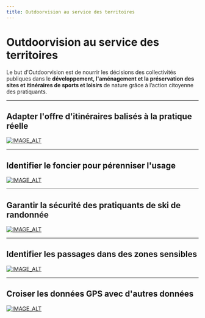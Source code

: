 ```yaml
---
title: Outdoorvision au service des territoires
---
```


# Outdoorvision au service des territoires

Le but d'Outdoorvision est de nourrir les décisions des collectivités publiques dans le **développement, l'aménagement et la préservation des sites et itinéraires de sports et loisirs** de nature grâce à l’action citoyenne des pratiquants.


---

## Adapter l'offre d'itinéraires balisés à la pratique réelle
[![IMAGE_ALT](https://img.youtube.com/vi/01knwVVuyLc/maxresdefault.jpg)](https://www.youtube.com/watch?v=01knwVVuyLc)

---

## Identifier le foncier pour pérenniser l'usage
[![IMAGE_ALT](https://img.youtube.com/vi/9jzEr6Uv6Qc/maxresdefault.jpg)](https://www.youtube.com/watch?v=9jzEr6Uv6Qc)

---

## Garantir la sécurité des pratiquants de ski de randonnée
[![IMAGE_ALT](https://img.youtube.com/vi/DYBT3U79kL4/maxresdefault.jpg)](https://www.youtube.com/watch?v=DYBT3U79kL4)

---

## Identifier les passages dans des zones sensibles
[![IMAGE_ALT](https://img.youtube.com/vi/nA3dKtY-WGQ/maxresdefault.jpg)](https://www.youtube.com/watch?v=nA3dKtY-WGQ)


---

## Croiser les données GPS avec d'autres données
[![IMAGE_ALT](https://img.youtube.com/vi/zza6JN5tl2o/maxresdefault.jpg)](https://www.youtube.com/watch?v=nA3dKtY-WGQ)
